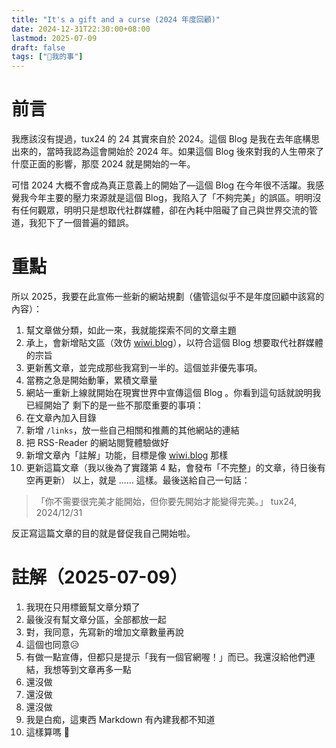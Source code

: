 ```yaml
---
title: "It's a gift and a curse (2024 年度回顧)"
date: 2024-12-31T22:30:00+08:00
lastmod: 2025-07-09
draft: false
tags: ["🐧我的事"]
---
```

# 前言

我應該沒有提過，tux24 的 24 其實來自於 2024。這個 Blog 是我在去年底構思出來的，當時我認為這會開始於 2024 年。如果這個 Blog 後來對我的人生帶來了什麼正面的影響，那麼 2024 就是開始的一年。

可惜 2024 大概不會成為真正意義上的開始了—這個 Blog 在今年很不活躍。我感覺我今年主要的壓力來源就是這個 Blog，我陷入了「不夠完美」的誤區。明明沒有任何觀眾，明明只是想取代社群媒體，卻在內耗中阻礙了自己與世界交流的管道，我犯下了一個普遍的錯誤。

# 重點

所以 2025，我要在此宣佈一些新的網站規劃（儘管這似乎不是年度回顧中該寫的內容）：

1. 幫文章做分類，如此一來，我就能探索不同的文章主題
2. 承上，會新增貼文區（效仿 [wiwi.blog](https://wiwi.blog)），以符合這個 Blog 想要取代社群媒體的宗旨
3. 更新舊文章，並完成那些我寫到一半的。這個並非優先事項。
4. 當務之急是開始動筆，累積文章量
5. 網站一重新上線就開始在現實世界中宣傳這個 Blog 。你看到這句話就說明我已經開始了
剩下的是一些不那麼重要的事項：
6. 在文章內加入目錄
7. 新增 `/links`，放一些自己相關和推薦的其他網站的連結
8. 把 RSS-Reader 的網站閱覽體驗做好
9. 新增文章內「註解」功能，目標是像 [wiwi.blog](https://wiwi.blog) 那樣
10. 更新這篇文章（我以後為了實踐第 4 點，會發布「不完整」的文章，待日後有空再更新）
以上，就是 ...… 這樣。最後送給自己一句話：
>  「你不需要很完美才能開始，但你要先開始才能變得完美。」
>  tux24, 2024/12/31

反正寫這篇文章的目的就是督促我自己開始啦。

# 註解（2025-07-09）

1. 我現在只用標籤幫文章分類了
2. 最後沒有幫文章分區，全部都放一起
3. 對，我同意，先寫新的增加文章數量再說
4. 這個也同意😥
5. 有做一點宣傳，但都只是提示「我有一個官網喔！」而已。我還沒給他們連結，我想等到文章再多一點
6. 還沒做
7. 還沒做
8. 還沒做
9. 我是白痴，這東西 Markdown 有內建我都不知道
10. 這樣算嗎 🤣
